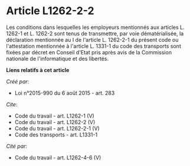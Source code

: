 # Article L1262-2-2

Les conditions dans lesquelles les employeurs mentionnés aux articles L. 1262-1 et L. 1262-2 sont tenus de transmettre, par
voie dématérialisée, la déclaration mentionnée au I de l'article L. 1262-2-1 du présent code ou l'attestation mentionnée à
l'article L. 1331-1 du code des transports sont fixées par décret en Conseil d'Etat pris après avis de la Commission
nationale de l'informatique et des libertés.

**Liens relatifs à cet article**

_Créé par_:

  - Loi n°2015-990 du 6 août 2015 - art. 283

_Cite_:

  - Code du travail - art. L1262-1 (V)
  - Code du travail - art. L1262-2 (V)
  - Code du travail - art. L1262-2-1 (V)
  - Code des transports - art. L1331-1

_Cité par_:

  - Code du travail - art. L1262-4-6 (V)
